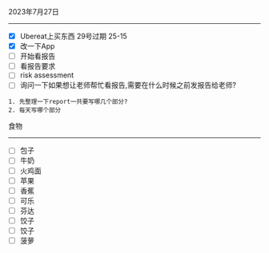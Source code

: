 2023年7月27日
___
- [x] Ubereat上买东西 29号过期 25-15
- [x] 改一下App
- [ ] 开始看报告
- [ ] 看报告要求
- [ ] risk assessment
- [ ] 询问一下如果想让老师帮忙看报告,需要在什么时候之前发报告给老师?
```text
1. 先整理一下report一共要写哪几个部分?
2. 每天写哪个部分

```


食物
___
- [ ] 包子
- [ ] 牛奶
- [ ] 火鸡面
- [ ] 苹果
- [ ] 香蕉
- [ ] 可乐
- [ ] 芬达
- [ ] 饺子
- [ ] 饺子
- [ ] 菠萝